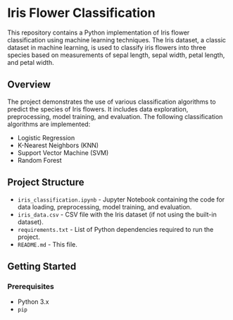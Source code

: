 # Iris Flower Classification

This repository contains a Python implementation of Iris flower classification using machine learning techniques. The Iris dataset, a classic dataset in machine learning, is used to classify iris flowers into three species based on measurements of sepal length, sepal width, petal length, and petal width.

## Overview

The project demonstrates the use of various classification algorithms to predict the species of Iris flowers. It includes data exploration, preprocessing, model training, and evaluation. The following classification algorithms are implemented:

- Logistic Regression
- K-Nearest Neighbors (KNN)
- Support Vector Machine (SVM)
- Random Forest

## Project Structure

- `iris_classification.ipynb` - Jupyter Notebook containing the code for data loading, preprocessing, model training, and evaluation.
- `iris_data.csv` - CSV file with the Iris dataset (if not using the built-in dataset).
- `requirements.txt` - List of Python dependencies required to run the project.
- `README.md` - This file.

## Getting Started

### Prerequisites

- Python 3.x
- `pip`

